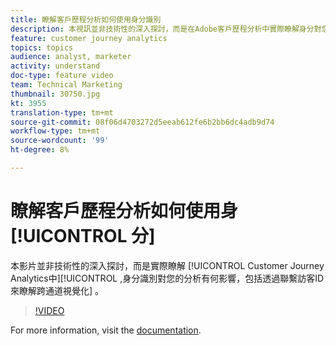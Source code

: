 ```yaml
---
title: 瞭解客戶歷程分析如何使用身分識別
description: 本視訊並非技術性的深入探討，而是在Adobe客戶歷程分析中實際瞭解身分對您分析的影響，包括透過聯繫訪客ID來瞭解跨通道視覺化。
feature: customer journey analytics
topics: topics
audience: analyst, marketer
activity: understand
doc-type: feature video
team: Technical Marketing
thumbnail: 30750.jpg
kt: 3955
translation-type: tm+mt
source-git-commit: 08f06d4703272d5eeab612fe6b2bb6dc4adb9d74
workflow-type: tm+mt
source-wordcount: '99'
ht-degree: 8%

---
```



# 瞭解客戶歷程分析如何使用身 [!UICONTROL 分]

本影片並非技術性的深入探討，而是實際瞭解 [!UICONTROL Customer Journey Analytics中][!UICONTROL ,身分識別對您的分析有何影響，包括透過聯繫訪客ID來瞭解跨通道視覺化] 。

>[!VIDEO](https://video.tv.adobe.com/v/30750/?quality=12&enable10seconds=on&speedcontrol=on)

For more information, visit the [documentation](https://docs.adobe.com/content/help/zh-Hant/analytics-platform/using/cja-landing.html).
